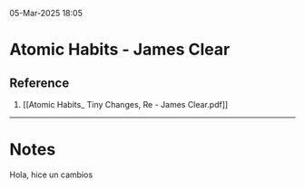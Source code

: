 05-Mar-2025 18:05
# Atomic Habits - James Clear

## Reference

1. [[Atomic Habits_ Tiny Changes, Re - James Clear.pdf]]
---
# Notes
Hola, hice un cambios